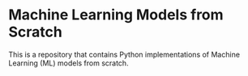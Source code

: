 # Machine Learning Models from Scratch
This is a repository that contains Python implementations of Machine Learning (ML) models from scratch.
